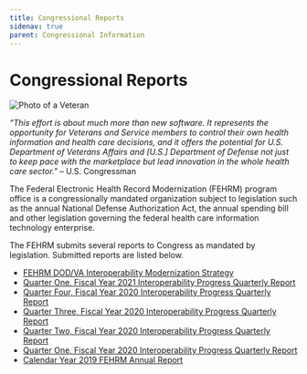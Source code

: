 ```yaml
---
title: Congressional Reports
sidenav: true
parent: Congressional Information
---
```

# Congressional Reports

![Photo of a Veteran](images/1000w_q95-4-.jpg "Veteran")

*“This effort is about much more than new software. It represents the opportunity for Veterans and Service members to control their own health information and health care decisions, and it offers the potential for U.S. Department of Veterans Affairs and [U.S.] Department of Defense not just to keep pace with the marketplace but lead innovation in the whole health care sector."* – U.S. Congressman

The Federal Electronic Health Record Modernization (FEHRM) program office is a congressionally mandated organization subject to legislation such as the annual National Defense Authorization Act, the annual spending bill and other legislation governing the federal health care information technology enterprise.

The FEHRM submits several reports to Congress as mandated by legislation. Submitted reports are listed below.

* [FEHRM DOD/VA Interoperability Modernization Strategy](/images/tab-a2-dod_va_interoperability_modernization_strategy_20200924.pdf)
* [Quarter One, Fiscal Year 2021 Interoperability Progress Quarterly Report](/images/tab-a2-q1fy2021-fehrm-interoperability-progress-quarterly-report_signed-1-.pdf)
* [Quarter Four, Fiscal Year 2020 Interoperability Progress Quarterly Report](/images/tab-a2-q4fy2020-fehrm-interoperability-progress-quarterly-report_signed.pdf)
* [Quarter Three, Fiscal Year 2020 Interoperability Progress Quarterly Report](/images/tab-a2-q3fy2020-fehrm-interoperability-progress-quarterly-report_signed.pdf)
* [Quarter Two, Fiscal Year 2020 Interoperability Progress Quarterly Report](/images/tab-a2-q2fy2020-fehrm-interoperability-progress-quarterly-report.pdf)
* [Quarter One, Fiscal Year 2020 Interoperability Progress Quarterly Report](/images/tab-a2-q1fy20-fehrm-interoperability-progress-quarterly-report.pdf)
* [Calendar Year 2019 FEHRM Annual Report](/images/fehrm-annual-report_2019.pdf)